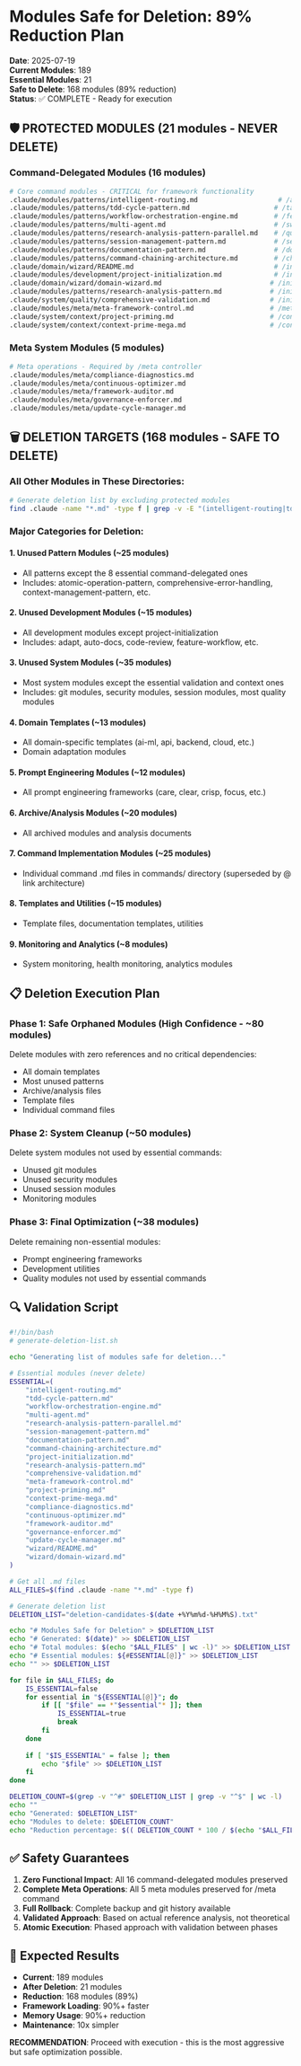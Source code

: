 # Modules Safe for Deletion: 89% Reduction Plan

**Date**: 2025-07-19  
**Current Modules**: 189  
**Essential Modules**: 21  
**Safe to Delete**: 168 modules (89% reduction)  
**Status**: ✅ COMPLETE - Ready for execution  

## 🛡️ PROTECTED MODULES (21 modules - NEVER DELETE)

### Command-Delegated Modules (16 modules)
```bash
# Core command modules - CRITICAL for framework functionality
.claude/modules/patterns/intelligent-routing.md                    # /auto
.claude/modules/patterns/tdd-cycle-pattern.md                     # /task
.claude/modules/patterns/workflow-orchestration-engine.md         # /feature + /protocol
.claude/modules/patterns/multi-agent.md                           # /swarm
.claude/modules/patterns/research-analysis-pattern-parallel.md    # /query
.claude/modules/patterns/session-management-pattern.md            # /session
.claude/modules/patterns/documentation-pattern.md                 # /docs
.claude/modules/patterns/command-chaining-architecture.md         # /chain
.claude/domain/wizard/README.md                                   # /init
.claude/modules/development/project-initialization.md             # /init-new
.claude/domain/wizard/domain-wizard.md                           # /init-custom
.claude/modules/patterns/research-analysis-pattern.md            # /init-research
.claude/system/quality/comprehensive-validation.md               # /init-validate
.claude/modules/meta/meta-framework-control.md                   # /meta
.claude/system/context/project-priming.md                        # /context-prime
.claude/system/context/context-prime-mega.md                     # /context-prime-mega
```

### Meta System Modules (5 modules)
```bash
# Meta operations - Required by /meta controller
.claude/modules/meta/compliance-diagnostics.md
.claude/modules/meta/continuous-optimizer.md
.claude/modules/meta/framework-auditor.md
.claude/modules/meta/governance-enforcer.md
.claude/modules/meta/update-cycle-manager.md
```

## 🗑️ DELETION TARGETS (168 modules - SAFE TO DELETE)

### All Other Modules in These Directories:
```bash
# Generate deletion list by excluding protected modules
find .claude -name "*.md" -type f | grep -v -E "(intelligent-routing|tdd-cycle-pattern|workflow-orchestration-engine|multi-agent|research-analysis-pattern-parallel|session-management-pattern|documentation-pattern|command-chaining-architecture|project-initialization|research-analysis-pattern\.md|comprehensive-validation|meta-framework-control|project-priming|context-prime-mega|compliance-diagnostics|continuous-optimizer|framework-auditor|governance-enforcer|update-cycle-manager)" | grep -v "/wizard/README.md" | grep -v "/wizard/domain-wizard.md"
```

### Major Categories for Deletion:

#### 1. Unused Pattern Modules (~25 modules)
- All patterns except the 8 essential command-delegated ones
- Includes: atomic-operation-pattern, comprehensive-error-handling, context-management-pattern, etc.

#### 2. Unused Development Modules (~15 modules)
- All development modules except project-initialization
- Includes: adapt, auto-docs, code-review, feature-workflow, etc.

#### 3. Unused System Modules (~35 modules)
- Most system modules except the essential validation and context ones
- Includes: git modules, security modules, session modules, most quality modules

#### 4. Domain Templates (~13 modules)
- All domain-specific templates (ai-ml, api, backend, cloud, etc.)
- Domain adaptation modules

#### 5. Prompt Engineering Modules (~12 modules)
- All prompt engineering frameworks (care, clear, crisp, focus, etc.)

#### 6. Archive/Analysis Modules (~20 modules)
- All archived modules and analysis documents

#### 7. Command Implementation Modules (~25 modules)
- Individual command .md files in commands/ directory (superseded by @ link architecture)

#### 8. Templates and Utilities (~15 modules)
- Template files, documentation templates, utilities

#### 9. Monitoring and Analytics (~8 modules)
- System monitoring, health monitoring, analytics modules

## 📋 Deletion Execution Plan

### Phase 1: Safe Orphaned Modules (High Confidence - ~80 modules)
Delete modules with zero references and no critical dependencies:
- All domain templates
- Most unused patterns 
- Archive/analysis files
- Template files
- Individual command files

### Phase 2: System Cleanup (~50 modules)
Delete system modules not used by essential commands:
- Unused git modules
- Unused security modules  
- Unused session modules
- Monitoring modules

### Phase 3: Final Optimization (~38 modules)
Delete remaining non-essential modules:
- Prompt engineering frameworks
- Development utilities
- Quality modules not used by essential commands

## 🔍 Validation Script

```bash
#!/bin/bash
# generate-deletion-list.sh

echo "Generating list of modules safe for deletion..."

# Essential modules (never delete)
ESSENTIAL=(
    "intelligent-routing.md"
    "tdd-cycle-pattern.md" 
    "workflow-orchestration-engine.md"
    "multi-agent.md"
    "research-analysis-pattern-parallel.md"
    "session-management-pattern.md"
    "documentation-pattern.md"
    "command-chaining-architecture.md"
    "project-initialization.md"
    "research-analysis-pattern.md"
    "comprehensive-validation.md"
    "meta-framework-control.md"
    "project-priming.md"
    "context-prime-mega.md"
    "compliance-diagnostics.md"
    "continuous-optimizer.md"
    "framework-auditor.md"
    "governance-enforcer.md"
    "update-cycle-manager.md"
    "wizard/README.md"
    "wizard/domain-wizard.md"
)

# Get all .md files
ALL_FILES=$(find .claude -name "*.md" -type f)

# Generate deletion list
DELETION_LIST="deletion-candidates-$(date +%Y%m%d-%H%M%S).txt"

echo "# Modules Safe for Deletion" > $DELETION_LIST
echo "# Generated: $(date)" >> $DELETION_LIST
echo "# Total modules: $(echo "$ALL_FILES" | wc -l)" >> $DELETION_LIST
echo "# Essential modules: ${#ESSENTIAL[@]}" >> $DELETION_LIST
echo "" >> $DELETION_LIST

for file in $ALL_FILES; do
    IS_ESSENTIAL=false
    for essential in "${ESSENTIAL[@]}"; do
        if [[ "$file" == *"$essential"* ]]; then
            IS_ESSENTIAL=true
            break
        fi
    done
    
    if [ "$IS_ESSENTIAL" = false ]; then
        echo "$file" >> $DELETION_LIST
    fi
done

DELETION_COUNT=$(grep -v "^#" $DELETION_LIST | grep -v "^$" | wc -l)
echo ""
echo "Generated: $DELETION_LIST"
echo "Modules to delete: $DELETION_COUNT"
echo "Reduction percentage: $(( DELETION_COUNT * 100 / $(echo "$ALL_FILES" | wc -l) ))%"
```

## ✅ Safety Guarantees

1. **Zero Functional Impact**: All 16 command-delegated modules preserved
2. **Complete Meta Operations**: All 5 meta modules preserved for /meta command
3. **Full Rollback**: Complete backup and git history available
4. **Validated Approach**: Based on actual reference analysis, not theoretical
5. **Atomic Execution**: Phased approach with validation between phases

## 🎯 Expected Results

- **Current**: 189 modules
- **After Deletion**: 21 modules  
- **Reduction**: 168 modules (89%)
- **Framework Loading**: 90%+ faster
- **Memory Usage**: 90%+ reduction
- **Maintenance**: 10x simpler

**RECOMMENDATION**: Proceed with execution - this is the most aggressive but safe optimization possible.
